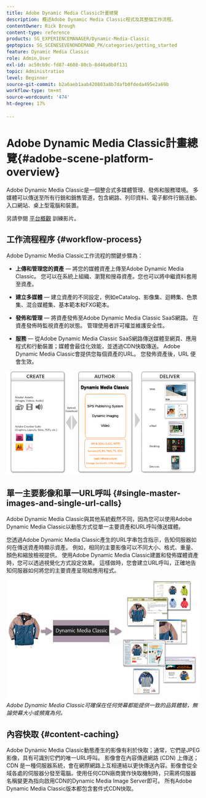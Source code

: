 ```yaml
---
title: Adobe Dynamic Media Classic計畫總覽
description: 概述Adobe Dynamic Media Classic程式及其整個工作流程。
contentOwner: Rick Brough
content-type: reference
products: SG_EXPERIENCEMANAGER/Dynamic-Media-Classic
geptopics: SG_SCENESEVENONDEMAND_PK/categories/getting_started
feature: Dynamic Media Classic
role: Admin,User
exl-id: ac50cb9c-fd87-4608-80cb-8d40a0b8f131
topic: Administration
level: Beginner
source-git-commit: b2a6aeb1aab420803a8b7dafb0fdeda495e2a69b
workflow-type: tm+mt
source-wordcount: '474'
ht-degree: 17%

---
```


# Adobe Dynamic Media Classic計畫總覽{#adobe-scene-platform-overview}

Adobe Dynamic Media Classic是一個整合式多媒體管理、發佈和服務環境。 多媒體可以傳送至所有行銷和銷售管道，包含網路、列印資料、電子郵件行銷活動、入口網站、桌上型電腦和裝置。

另請參閱 [平台概觀](https://s7d5.scene7.com/s7viewers/html5/VideoViewer.html?videoserverurl=https://s7d5.scene7.com/is/content/&amp;emailurl=https://s7d5.scene7.com/s7/emailFriend&amp;serverUrl=https://s7d5.scene7.com/is/image/&amp;config=Scene7SharedAssets/Universal_HTML5_Video&amp;contenturl=https://s7d5.scene7.com/skins/&amp;asset=S7tutorials/572_Platform%20Overview_converted%20renamed_Getting%20Started-AVS) 訓練影片。

## 工作流程程序 {#workflow-process}

Adobe Dynamic Media Classic工作流程的關鍵步驟為：

* **上傳和管理您的資產**  — 將您的媒體資產上傳至Adobe Dynamic Media Classic。 您可以在系統上組織、瀏覽和搜尋資產。您也可以將中繼資料套用至資產。

* **建立多媒體**  — 建立資產的不同設定，例如eCatalog、影像集、迴轉集、色票集、混合媒體集、基本範本和FXG範本。

* **發佈和管理**  — 將資產發佈至Adobe Dynamic Media Classic SaaS網路。 在資產發佈時監視資產的狀態。 管理使用者許可權並維護安全性。

* **服務**  — 從Adobe Dynamic Media Classic SaaS網路傳送媒體至網頁、應用程式和行動裝置；媒體會最佳化效能，並透過CDN快取傳送。 Adobe Dynamic Media Classic會提供您每個資產的URL。 您發佈資產後，URL 便會生效。

![Adobe Dynamic Media Classic工作流程程式](/help/using/assets/gs_workflow.png)

## 單一主要影像和單一URL呼叫 {#single-master-images-and-single-url-calls}

Adobe Dynamic Media Classic與其他系統截然不同，因為您可以使用Adobe Dynamic Media Classic以動態方式從單一主要資產和URL呼叫傳送媒體。

您透過Adobe Dynamic Media Classic產生的URL字串包含指示，告知伺服器如何在傳送資產時顯示資產。 例如，相同的主要影像可以不同大小、格式、重量、顏色和縮放檢視提供。 使用Adobe Dynamic Media Classic建置和發佈媒體資產時，您可以透過視覺化方式設定效果。 這樣做時，您會建立URL呼叫，正確地告知伺服器如何將您的主要資產呈現給應用程式。

![Adobe Dynamic Media Classic可將相同的主要影像傳送至不同大小和格式的不同媒體。](/help/using/assets/gs_dynamic_publishing.png)
*Adobe Dynamic Media Classic可確保在任何熒幕都能提供一致的品質體驗，無論熒幕大小或頻寬為何。*

## 內容快取 {#content-caching}

Adobe Dynamic Media Classic動態產生的影像有利於快取；通常，它們是JPEG影像，具有可識別它們的唯一URL呼叫。 影像會在內容傳遞網路 (CDN) 上傳送；CDN 是一種伺服器系統，會在網際網路上互相連結以更快傳送內容。影像會從全域各處的伺服器分發至電腦。使用任何CDN廠商實作快取機制時，只需將伺服器名稱變更為指向啟用CDN的Dynamic Media Image Server即可。 所有Adobe Dynamic Media Classic版本都包含套件式CDN快取。

